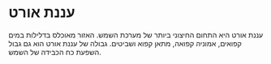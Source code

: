 # עננת אורט

עננת אורט היא התחום החיצוני ביותר של מערכת השמש. האזור מאוכלס בדלילות במים
קפואים, אמוניה קפואה, מתאן קפוא ושביטים. גבולה של עננת אורט הוא גם גבול השפעת כח
הכבידה של השמש.
